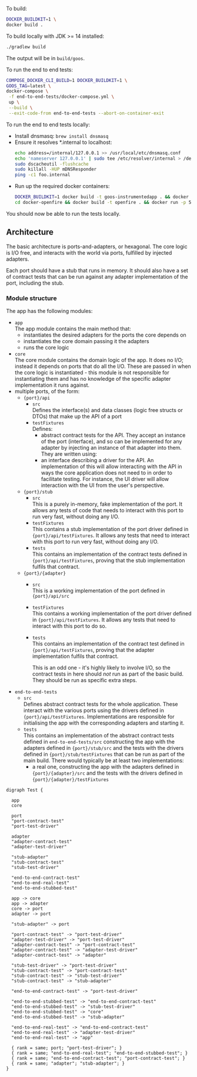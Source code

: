 To build:
```bash
DOCKER_BUILDKIT=1 \
docker build .
```

To build locally with JDK >= 14 installed:
```bash
./gradlew build
```
The output will be in `build/goos`.

To run the end to end tests:
```bash
COMPOSE_DOCKER_CLI_BUILD=1 DOCKER_BUILDKIT=1 \
GOOS_TAG=latest \
docker-compose \
 -f end-to-end-tests/docker-compose.yml \
 up \
 --build \
 --exit-code-from end-to-end-tests --abort-on-container-exit
```

To run the end to end tests locally:
* Install dnsmasq: `brew install dnsmasq`
* Ensure it resolves *.internal to localhost:
  ```bash
  echo address=/internal/127.0.0.1 >> /usr/local/etc/dnsmasq.conf
  echo 'nameserver 127.0.0.1' | sudo tee /etc/resolver/internal > /dev/null
  sudo dscacheutil -flushcache
  sudo killall -HUP mDNSResponder
  ping -c1 foo.internal
* Run up the required docker containers:
  ```bash
  DOCKER_BUILDKIT=1 docker build -t goos-instrumentedapp . && docker run -p 1234:1234 goos-instrumentedapp
  cd docker-openfire && docker build -t openfire . && docker run -p 5222:5222 -p 9090:9090 -h auctionhost.internal openfire
  ```
You should now be able to run the tests locally.

## Architecture

The basic architecture is ports-and-adapters, or hexagonal. The core logic is I/O free, and
interacts with the world via ports, fulfilled by injected adapters.

Each port should have a stub that runs in memory. It should also have a set of contract tests that
can be run against any adapter implementation of the port, including the stub.

### Module structure

The app has the following modules:
- `app`  
  The app module contains the main method that:
    - instantiates the desired adapters for the ports the core depends on
    - instantiates the core domain passing it the adapters
    - runs the core logic
- `core`  
  The core module contains the domain logic of the app. It does no I/O; instead it depends on
  ports that do all the I/O. These are passed in when the core logic is instantiated - this module
  is not responsible for instantiating them and has no knowledge of the specific adapter
  implementation it runs against.
- multiple ports, of the form:
  - `{port}/api`
    - `src`  
      Defines the interface(s) and data classes (logic free structs or DTOs) that make up the API of
      a port
    - `testFixtures`  
      Defines:
        - abstract contract tests for the API. They accept an instance of the port (interface), and
          so can be implemented for any adapter by injecting an instance of that adapter into them.
          They are written using:
        - an interface describing a driver for the API. An implementation of this will allow
          interacting with the API in ways the core application does not need to in order to
          facilitate testing. For instance, the UI driver will allow interaction with the UI from
          the user's perspective.
  - `{port}/stub`  
    - `src`  
      This is a purely in-memory, fake implementation of the port. It allows any tests of code that
      needs to interact with this port to run very fast, without doing any I/O.
    - `testFixtures`  
      This contains a stub implementation of the port driver defined in `{port}/api/testFixtures`.
      It allows any tests that need to interact with this port to run very fast, without doing any
      I/O.
    - `tests`  
      This contains an implementation of the contract tests defined in `{port}/api/testFixtures`,
      proving that the stub implementation fulfils that contract.
  - `{port}/{adapter}`
    - `src`  
      This is a working implementation of the port defined in `{port}/api/src`
    - `testFixtures`  
      This contains a working implementation of the port driver defined in
      `{port}/api/testFixtures`. It allows any tests that need to interact with this port to do
      so.
    - `tests`  
      This contains an implementation of the contract test defined in `{port}/api/testFixtures`,
      proving that the adapter implementation fulfils that contract.
      
      This is an odd one - it's highly likely to involve I/O, so the contract tests in here should
      *not* run as part of the basic build. They should be run as specific extra steps.
- `end-to-end-tests`  
  - `src`  
    Defines abstract contract tests for the whole application. These interact with the various ports
    using the drivers defined in `{port}/api/testFixtures`. Implementations are responsible for
    initialising the app with the corresponding adapters and starting it. 
  - `tests`  
    This contains an implementation of the abstract contract tests defined in `end-to-end-tests/src`
    constructing the app with the adapters defined in `{port}/stub/src` and the tests with the
    drivers defined in `{port}/stub/testFixtures` that can be run as part of the main build.
    There would typically be at least two implementations:
    - a real one, constructing the app with the adapters defined in `{port}/{adapter}/src` and the
      tests with the drivers defined in `{port}/{adapter}/testFixtures`
      
```plantuml
digraph Test {

  app 
  core 

  port
  "port-contract-test"
  "port-test-driver"
  
  adapter 
  "adapter-contract-test"
  "adapter-test-driver"
  
  "stub-adapter"
  "stub-contract-test"
  "stub-test-driver"
  
  "end-to-end-contract-test"
  "end-to-end-real-test"
  "end-to-end-stubbed-test"
  
  app -> core
  app -> adapter
  core -> port
  adapter -> port
  
  "stub-adapter" -> port
  
  "port-contract-test" -> "port-test-driver"
  "adapter-test-driver" -> "port-test-driver"
  "adapter-contract-test" -> "port-contract-test"
  "adapter-contract-test" -> "adapter-test-driver"
  "adapter-contract-test" -> "adapter"
  
  "stub-test-driver" -> "port-test-driver"
  "stub-contract-test" -> "port-contract-test"
  "stub-contract-test" -> "stub-test-driver"
  "stub-contract-test" -> "stub-adapter"
  
  "end-to-end-contract-test" -> "port-test-driver"

  "end-to-end-stubbed-test" -> "end-to-end-contract-test"
  "end-to-end-stubbed-test" -> "stub-test-driver"
  "end-to-end-stubbed-test" -> "core"
  "end-to-end-stubbed-test" -> "stub-adapter"
  
  "end-to-end-real-test" -> "end-to-end-contract-test"
  "end-to-end-real-test" -> "adapter-test-driver"
  "end-to-end-real-test" -> "app"
  
  { rank = same; port; "port-test-driver"; }
  { rank = same; "end-to-end-real-test"; "end-to-end-stubbed-test"; }
  { rank = same; "end-to-end-contract-test"; "port-contract-test"; }
  { rank = same; "adapter"; "stub-adapter"; }
}
```
